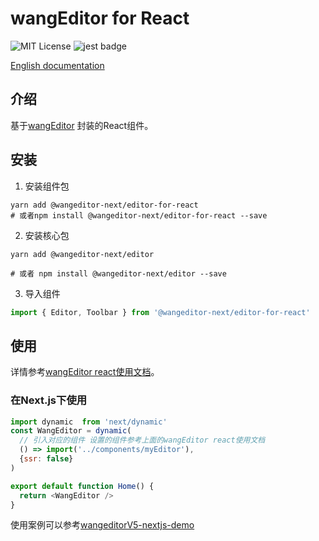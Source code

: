 # wangEditor for React

<!-- Badge -->
![MIT License](https://img.shields.io/badge/License-MIT-blue)
![jest badge](https://img.shields.io/badge/unit%20test-jest-yellowgreen)

[English documentation](./README-en.md)

## 介绍
基于[wangEditor](https://www.wangeditor.com/) 封装的React组件。

## 安装

1. 安装组件包

```shell
yarn add @wangeditor-next/editor-for-react
# 或者npm install @wangeditor-next/editor-for-react --save

```

2. 安装核心包

```shell
yarn add @wangeditor-next/editor

# 或者 npm install @wangeditor-next/editor --save
```
3. 导入组件

```ts
import { Editor, Toolbar } from '@wangeditor-next/editor-for-react'
```

## 使用

详情参考[wangEditor react使用文档](https://cycleccc.github.io/docs/guide/for-frame#react)。

### 在Next.js下使用
```js
import dynamic  from 'next/dynamic'
const WangEditor = dynamic(
  // 引入对应的组件 设置的组件参考上面的wangEditor react使用文档
  () => import('../components/myEditor'),
  {ssr: false}
)

export default function Home() {
  return <WangEditor />
}
```
使用案例可以参考[wangeditorV5-nextjs-demo](https://github.com/hahaaha/wangeditorV5-nextjs-demo)
